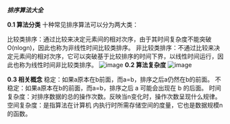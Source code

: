 ***排序算法大全***

**0.1 算法分类**
十种常见排序算法可以分为两大类：

比较类排序：通过比较来决定元素间的相对次序，由于其时间复杂度不能突破O(nlogn)，因此也称为非线性时间比较类排序。
非比较类排序：不通过比较来决定元素间的相对次序，它可以突破基于比较排序的时间下界，以线性时间运行，因此也称为线性时间非比较类排序。 
![image](https://user-images.githubusercontent.com/9046988/160244851-56bd937c-3f1c-4350-ba8d-ebc8de5cb9b8.png)
**0.2 算法复杂度**
![image](https://user-images.githubusercontent.com/9046988/160244897-38778747-410a-4bd9-ab4d-eb2acc49276a.png)

**0.3 相关概念**
稳定：如果a原本在b前面，而a=b，排序之后a仍然在b的前面。
不稳定：如果a原本在b的前面，而a=b，排序之后 a 可能会出现在 b 的后面。
时间复杂度：对排序数据的总的操作次数。反映当n变化时，操作次数呈现什么规律。
空间复杂度：是指算法在计算机
内执行时所需存储空间的度量，它也是数据规模n的函数。 
